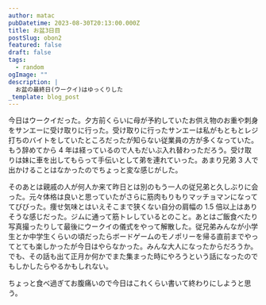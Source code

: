 ```yaml
---
author: matac
pubDatetime: 2023-08-30T20:13:00.000Z
title: お盆3日目
postSlug: obon2
featured: false
draft: false
tags:
  - random
ogImage: ""
description: |
  お盆の最終日(ウークイ)はゆっくりした
_template: blog_post
---
```


今日はウークイだった。夕方前くらいに母が予約していたお供え物のお重や刺身をサンエーに受け取りに行った。受け取りに行ったサンエーは私がもともとレジ打ちのバイトをしていたところだったが知らない従業員の方が多くなっていた。もう辞めてから 4 年は経っているので人もだいぶ入れ替わっただろう。受け取りは妹に車を出してもらって手伝いとして弟を連れていった。あまり兄弟 3 人で出かけることはなかったのでちょっと変な感じがした。

そのあとは親戚の人が何人か来て昨日とは別のもう一人の従兄弟と久しぶりに会った。元々体格は良いと思っていたがさらに筋肉もりもりマッチョマンになっててびびった。痩せ気味とはいえそこまで狭くない自分の肩幅の 1.5 倍以上はありそうな感じだった。ジムに通って筋トレしているとのこと。あとはご飯食べたり写真撮ったりして最後にウークイの儀式をやって解散した。従兄弟みんなが小学生とか中学生くらいの頃だったらボードゲームのモノポリーを帰る直前までやってとても楽しかったが今日はやらなかった。みんな大人になったからだろうか。でも、その話も出て正月か何かでまた集まった時にやろうという話になったのでもしかしたらやるかもしれない。

ちょっと食べ過ぎてお腹痛いので今日はこれくらい書いて終わりにしようと思う。
